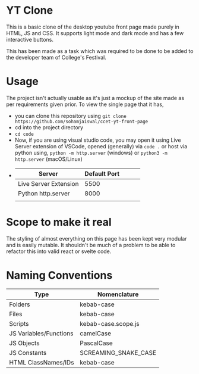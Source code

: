# YT Clone
This is a basic clone of the desktop youtube front page made purely in HTML, JS and CSS. It supports light mode and dark mode and has a few interactive buttons.

This has been made as a task which was required to be done to be added to the developer team of College's Festival.

# Usage
The project isn't actually usable as it's just a mockup of the site made as per requirements given prior. To view the single page that it has, 
- you can clone this repository using 
  `git clone https://github.com/sohamjaiswal/ccet-yt-front-page`
- cd into the project directory
- `cd code`
- Now, if you are using visual studio code, you may open it using Live Server extension of VSCode, opened (generally) via `code .` or host via python using, `python -m http.server` (windows) or `python3 -m http.server` (macOS/Linux) 
-   | Server                | Default Port |   |   |   |
    |-----------------------|--------------|---|---|---|
    | Live Server Extension | 5500         |   |   |   |
    | Python http.server    | 8000         |   |   |   |
    |                       |              |   |   |   |

# Scope to make it real
The styling of almost everything on this page has been kept very modular and is easily mutable. It shouldn't be much of a problem to be able to refactor this into valid react or svelte code.

# Naming Conventions 
| Type                   | Nomenclature         |
|------------------------|----------------------|
| Folders                | kebab-case           |
| Files                  | kebab-case           |
| Scripts                | kebab-case.scope.js  |
| JS Variables/Functions | camelCase            |
| JS Objects             | PascalCase           |
| JS Constants           | SCREAMING_SNAKE_CASE |
| HTML ClassNames/IDs    | kebab-case           |